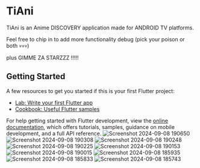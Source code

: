 # TiAni

TiAni is an Anime DISCOVERY application made for ANDROID TV platforms.

Feel free to chip in to add more functionality debug (pick your poison or both 💀💀💀)

plus GIMME ZA STARZZZ !!!!!

## Getting Started

A few resources to get you started if this is your first Flutter project:

- [Lab: Write your first Flutter app](https://docs.flutter.dev/get-started/codelab)
- [Cookbook: Useful Flutter samples](https://docs.flutter.dev/cookbook)

For help getting started with Flutter development, view the
[online documentation](https://docs.flutter.dev/), which offers tutorials,
samples, guidance on mobile development, and a full API reference.
![Screenshot 2024-09-08 190650](https://github.com/user-attachments/assets/31e1f46e-492e-4769-92fd-bed455d9c996)
![Screenshot 2024-09-08 190308](https://github.com/user-attachments/assets/c2cd56d9-cd51-4652-9585-5663604089cf)
![Screenshot 2024-09-08 190248](https://github.com/user-attachments/assets/88ac4ea4-2c90-4f32-a217-8e0549cf4728)
![Screenshot 2024-09-08 190225](https://github.com/user-attachments/assets/853d7384-b91f-4373-aafd-2fbd1502b561)
![Screenshot 2024-09-08 190153](https://github.com/user-attachments/assets/33b19ba6-3ce3-4822-a033-ce627e1fd003)
![Screenshot 2024-09-08 190015](https://github.com/user-attachments/assets/8133e39d-ebe5-48c0-ac84-295a2b6060d6)
![Screenshot 2024-09-08 185935](https://github.com/user-attachments/assets/4f9ca151-a50d-4ab4-adbb-9bb8ac131fb4)
![Screenshot 2024-09-08 185833](https://github.com/user-attachments/assets/b298371e-2fb1-4f59-b97a-e15da52710c1)
![Screenshot 2024-09-08 185743](https://github.com/user-attachments/assets/c344beb9-3b7a-4d58-b75d-60fa42475819)
